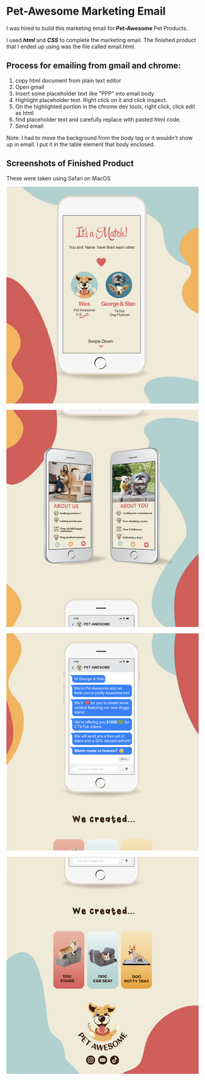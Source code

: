 
# Pet-Awesome Marketing Email

I was hired to build this marketing email for **Pet-Awesome** Pet Products. 

I used ***html*** and ***CSS*** to complete the marketing email. The finished product that I ended up using was the file called email.html.

## Process for emailing from gmail and chrome:
1. copy html document from plain text editor
2. Open gmail
3. Insert some placeholder text like "PPP" into email body
4. Highlight placeholder text. Right click on it and click inspect.
5. On the highlighted portion in the chrome dev tools, right click, click edit as html
6. find placeholder text and carefully replace with pasted html code.
7. Send email

Note: I had to move the background from the body tag or it wouldn't show up in email. I put it in the table element that body enclosed. 

## Screenshots of Finished Product
These were taken using Safari on MacOS

![screenshot_1](images/screenshots/email_screenshot_1.png)

![screenshot_2](images/screenshots/email_screenshot_2.png)

![screenshot_3](images/screenshots/email_screenshot_3.png)

![screenshot_4](images/screenshots/email_screenshot_4.png)

